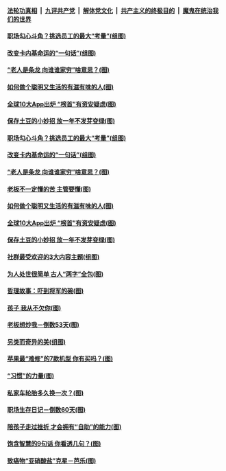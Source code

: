 

####  [法轮功真相](../../../../basic/blob/master/README.md?t=03101431) &nbsp;|&nbsp; [九评共产党](../../../../9ping.md/blob/master/README.md?t=03101431) &nbsp;|&nbsp; [解体党文化](../../../../jtdwh.md/blob/master/README.md?t=03101431)  &nbsp;|&nbsp; [共产主义的终极目的](../../../../gczydzjmd.md/blob/master/README.md?t=03101431) &nbsp;|&nbsp; [魔鬼在统治我们的世界](../../../../mgztzwmdsj.md/blob/master/README.md?t=03101431) 

#### [职场勾心斗角？挑选员工的最大“考量”(组图)](../pages/p8/965017.md?t=03101431) 

#### [改变卡内基命运的“一句话”(组图)](../pages/p8/964291.md?t=03101431) 

#### [“老人是条龙 向谁谁家穷”啥意思？(图)](../pages/p8/964964.md?t=03101431) 

#### [如何做个聪明又生活的有滋有味的人(图)](../pages/p8/964886.md?t=03101431) 

#### [全球10大App出炉 “榜首”有资安疑虑(图)](../pages/p8/964903.md?t=03101431) 

#### [保存土豆的小妙招 放一年不发芽变绿(图)](../pages/p8/964500.md?t=03101431) 

#### [职场勾心斗角？挑选员工的最大“考量”(组图)](../pages/p8/965017.md?t=03101431) 

#### [改变卡内基命运的“一句话”(组图)](../pages/p8/964291.md?t=03101431) 

#### [“老人是条龙 向谁谁家穷”啥意思？(图)](../pages/p8/964964.md?t=03101431) 

#### [老板不一定懂的苦 主管要懂(图)](../pages/p8/964953.md?t=03101431) 

#### [如何做个聪明又生活的有滋有味的人(图)](../pages/p8/964886.md?t=03101431) 

#### [全球10大App出炉 “榜首”有资安疑虑(图)](../pages/p8/964903.md?t=03101431) 

#### [保存土豆的小妙招 放一年不发芽变绿(图)](../pages/p8/964500.md?t=03101431) 

#### [社群最受欢迎的3大内容主题(组图)](../pages/p8/964722.md?t=03101431) 

#### [为人处世很简单 古人“两字”全包(图)](../pages/p8/964804.md?t=03101431) 

#### [哲理故事：吓到将军的碗(图)](../pages/p8/964288.md?t=03101431) 

#### [孩子 我从不欠你(图)](../pages/p8/963758.md?t=03101431) 

#### [老板想炒我－倒数53天(图)](../pages/p8/964701.md?t=03101431) 

#### [另类而奇异的美(组图)](../pages/p8/964715.md?t=03101431) 

#### [苹果最“难修”的7款机型 你有买吗？(图)](../pages/p8/964693.md?t=03101431) 

#### [“习惯”的力量(图)](../pages/p8/964525.md?t=03101431) 

#### [私家车轮胎多久换一次？(图)](../pages/p8/964675.md?t=03101431) 

#### [职场生存日记－倒数60天(图)](../pages/p8/964652.md?t=03101431) 

#### [陪孩子走过挫折 才会拥有“自助”的能力(图)](../pages/p8/964602.md?t=03101431) 

#### [饱含智慧的9句话 你看透几句？(图)](../pages/p8/964297.md?t=03101431) 

#### [致癌物“亚硝酸盐”克星－芭乐(图)](../pages/p8/964132.md?t=03101431) 


